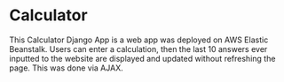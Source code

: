# Calculator
This Calculator Django App is a web app was deployed on AWS Elastic Beanstalk.
Users can enter a calculation, then the last 10 answers ever inputted to the website
are displayed and updated without refreshing the page. This was done via AJAX. 

